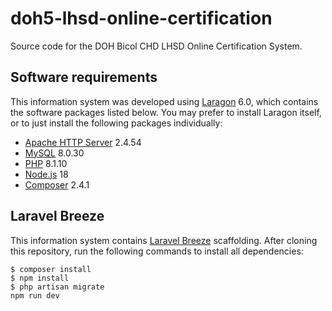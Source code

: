 # doh5-lhsd-online-certification
Source code for the DOH Bicol CHD LHSD Online Certification System.

## Software requirements
This information system was developed using [Laragon](https://laragon.org/)
6.0, which contains the software packages listed below. You may prefer to
install Laragon itself, or to just install the following packages
individually:
- [Apache HTTP Server](https://httpd.apache.org/) 2.4.54
- [MySQL](https://www.mysql.com/) 8.0.30
- [PHP](https://www.php.net/) 8.1.10
- [Node.js](https://nodejs.org/en/) 18
- [Composer](https://getcomposer.org/) 2.4.1

## Laravel Breeze
This information system contains [Laravel Breeze](https://laravel.com/docs/10.x/starter-kits#laravel-breeze)
scaffolding. After cloning this repository, run the following commands to
install all dependencies:
```
$ composer install
$ npm install
$ php artisan migrate
npm run dev
```